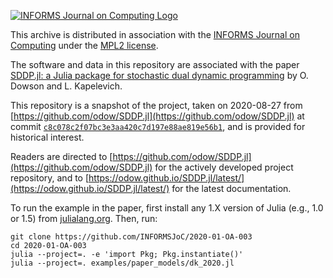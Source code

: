 [![INFORMS Journal on Computing Logo](https://INFORMSJoC.github.io/logos/INFORMS_Journal_on_Computing_Header.jpg)](https://pubsonline.informs.org/journal/ijoc)

This archive is distributed in association with the [INFORMS Journal on
Computing](https://pubsonline.informs.org/journal/ijoc) under the
[MPL2 license](LICENSE.md).

The software and data in this repository are associated with the paper
[SDDP.jl: a Julia package for stochastic dual dynamic programming](https://doi.org)
by O. Dowson and L. Kapelevich. 

This repository is a snapshot of the project, taken on 2020-08-27 from 
[https://github.com/odow/SDDP.jl](https://github.com/odow/SDDP.jl) at commit 
[`c8c078c2f07bc3e3aa420c7d197e88ae819e56b1`](https://github.com/odow/SDDP.jl/commit/c8c078c2f07bc3e3aa420c7d197e88ae819e56b1), 
and is provided for historical interest.

Readers are directed to [https://github.com/odow/SDDP.jl](https://github.com/odow/SDDP.jl)
for the actively developed project repository, and to
[https://odow.github.io/SDDP.jl/latest/](https://odow.github.io/SDDP.jl/latest/)
for the latest documentation.

To run the example in the paper, first install any 1.X version of Julia (e.g.,
1.0 or 1.5) from [julialang.org](https://julialang.org/downloads). Then, run:
```
git clone https://github.com/INFORMSJoC/2020-01-OA-003
cd 2020-01-OA-003
julia --project=. -e 'import Pkg; Pkg.instantiate()'
julia --project=. examples/paper_models/dk_2020.jl
```
